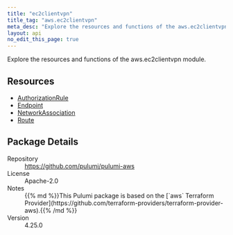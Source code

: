 ```yaml
---
title: "ec2clientvpn"
title_tag: "aws.ec2clientvpn"
meta_desc: "Explore the resources and functions of the aws.ec2clientvpn module."
layout: api
no_edit_this_page: true
---
```


<!-- WARNING: this file was generated by Pulumi Docs Generator. -->
<!-- Do not edit by hand unless you're certain you know what you are doing! -->

Explore the resources and functions of the aws.ec2clientvpn module.

<h2 id="resources">Resources</h2>
<ul class="api">
    <li><a href="authorizationrule" title="AuthorizationRule"><span class="api-symbol api-symbol--resource"></span>AuthorizationRule</a></li>
    <li><a href="endpoint" title="Endpoint"><span class="api-symbol api-symbol--resource"></span>Endpoint</a></li>
    <li><a href="networkassociation" title="NetworkAssociation"><span class="api-symbol api-symbol--resource"></span>NetworkAssociation</a></li>
    <li><a href="route" title="Route"><span class="api-symbol api-symbol--resource"></span>Route</a></li>
</ul>

<h2 id="package-details">Package Details</h2>
<dl class="package-details">
	<dt>Repository</dt>
	<dd><a href="https://github.com/pulumi/pulumi-aws">https://github.com/pulumi/pulumi-aws</a></dd>
	<dt>License</dt>
	<dd>Apache-2.0</dd>
	<dt>Notes</dt>
	<dd>{{% md %}}This Pulumi package is based on the [`aws` Terraform Provider](https://github.com/terraform-providers/terraform-provider-aws).{{% /md %}}</dd>
	<dt>Version</dt>
	<dd>4.25.0</dd>
</dl>

